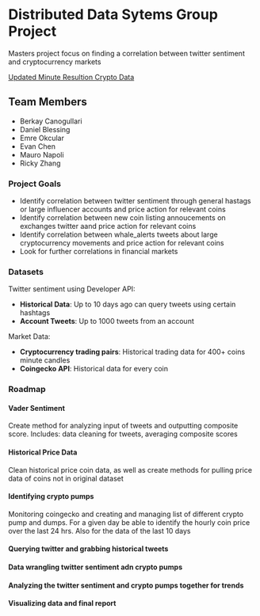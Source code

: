 # Distributed Data Sytems Group Project

Masters project focus on finding a correlation between twitter sentiment and cryptocurrency markets

[Updated Minute Resultion Crypto Data](https://www.kaggle.com/tencars/392-crypto-currency-pairs-at-minute-resolution)

## Team Members
- Berkay Canogullari
- Daniel Blessing
- Emre Okcular
- Evan Chen
- Mauro Napoli
- Ricky Zhang

### Project Goals

- Identify correlation between twitter sentiment through general hastags or large influencer accounts and price action for relevant coins
- Identify correlation between new coin listing annoucements on exchanges twitter aand price action for relevant coins
- Identify correlation between whale_alerts tweets about large cryptocurrency movements and price action for relevant coins
- Look for further correlations in financial markets

### Datasets

Twitter sentiment using Developer API:
- **Historical Data**: Up to 10 days ago can query tweets using certain hashtags
- **Account Tweets**: Up to 1000 tweets from an account

Market Data:
- **Cryptocurrency trading pairs**: Historical trading data for 400+ coins minute candles
- **Coingecko API**: Historical data for every coin

### Roadmap

#### Vader Sentiment
Create method for analyzing input of tweets and outputting composite score.
Includes: data cleaning for tweets, averaging composite scores

#### Historical Price Data
Clean historical price coin data,
as well as create methods for pulling price data of coins not in original dataset

#### Identifying crypto pumps
Monitoring coingecko and creating and managing list of different crypto pump and dumps.
For a given day be able to identify the hourly coin price over the last 24 hrs.
Also for the data of the last 10 days

  
#### Querying twitter and grabbing historical tweets


#### Data wrangling twitter sentiment adn crypto pumps

#### Analyzing the twitter sentiment and crypto pumps together for trends

#### Visualizing data and final report
